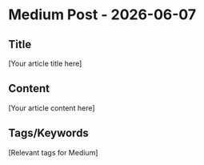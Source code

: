 # Medium Post - 2026-06-07

## Title
[Your article title here]

## Content
[Your article content here]

## Tags/Keywords
[Relevant tags for Medium]
